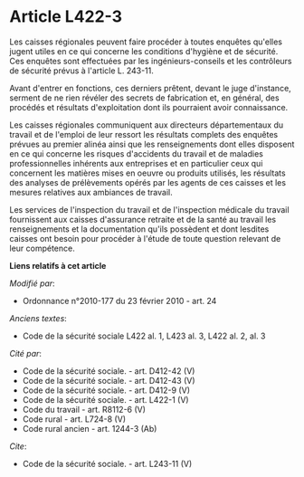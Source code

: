 # Article L422-3

Les caisses régionales peuvent faire procéder à toutes enquêtes qu'elles jugent utiles en ce qui concerne les conditions
d'hygiène et de sécurité. Ces enquêtes sont effectuées par les ingénieurs-conseils et les contrôleurs de sécurité prévus à
l'article L. 243-11. 

Avant d'entrer en fonctions, ces derniers prêtent, devant le juge d'instance, serment de ne rien révéler des secrets de
fabrication et, en général, des procédés et résultats d'exploitation dont ils pourraient avoir connaissance. 

Les caisses régionales communiquent aux directeurs départementaux du travail et de l'emploi de leur ressort les résultats
complets des enquêtes prévues au premier alinéa ainsi que les renseignements dont elles disposent en ce qui concerne les
risques d'accidents du travail et de maladies professionnelles inhérents aux entreprises et en particulier ceux qui
concernent les matières mises en oeuvre ou produits utilisés, les résultats des analyses de prélèvements opérés par les
agents de ces caisses et les mesures relatives aux ambiances de travail. 

Les services de l'inspection du travail et de l'inspection médicale du travail fournissent aux caisses d'assurance retraite
et de la santé au travail les renseignements et la documentation qu'ils possèdent et dont lesdites caisses ont besoin pour
procéder à l'étude de toute question relevant de leur compétence.

**Liens relatifs à cet article**

_Modifié par_:

  - Ordonnance n°2010-177 du 23 février 2010 - art. 24

_Anciens textes_:

  - Code de la sécurité sociale L422 al. 1, L423 al. 3, L422 al. 2, al. 3

_Cité par_:

  - Code de la sécurité sociale. - art. D412-42 (V)
  - Code de la sécurité sociale. - art. D412-43 (V)
  - Code de la sécurité sociale. - art. D412-9 (V)
  - Code de la sécurité sociale. - art. L422-1 (V)
  - Code du travail - art. R8112-6 (V)
  - Code rural - art. L724-8 (V)
  - Code rural ancien - art. 1244-3 (Ab)

_Cite_:

  - Code de la sécurité sociale. - art. L243-11 (V)
